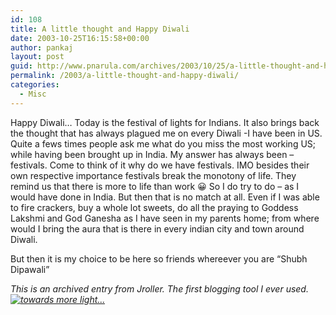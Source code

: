 ```yaml
---
id: 108
title: A little thought and Happy Diwali
date: 2003-10-25T16:15:58+00:00
author: pankaj
layout: post
guid: http://www.pnarula.com/archives/2003/10/25/a-little-thought-and-happy-diwali/
permalink: /2003/a-little-thought-and-happy-diwali/
categories:
  - Misc
---
```

Happy Diwali&#8230; Today is the festival of lights for Indians. It also brings back the thought that has always plagued me on every Diwali -I have been in US. Quite a fews times people ask me what do you miss the most working US; while having been brought up in India. My answer has always been &#8211; festivals. Come to think of it why do we have festivals. IMO besides their own respective importance festivals break the monotony of life. They remind us that there is more to life than work 😀 So I do try to do &#8211; as I would have done in India. But then that is no match at all. Even if I was able to fire crackers, buy a whole lot sweets, do all the praying to Goddess Lakshmi and God Ganesha as I have seen in my parents home; from where would I bring the aura that is there in every indian city and town around Diwali.

But then it is my choice to be here so friends whereever you are &#8220;Shubh Dipawali&#8221;

_<font size="x-small">This is an archived entry from Jroller. The first blogging tool I ever used.<a href="http://jroller.com/page/littlebuddha" onclick="_gaq.push(['_trackEvent', 'outbound-article', 'http://jroller.com/page/littlebuddha', '']);" ><img class="rightalign" src="http://pnarula.com/images/bt/jroller.gif" alt="towards more light..." /></a></font>_